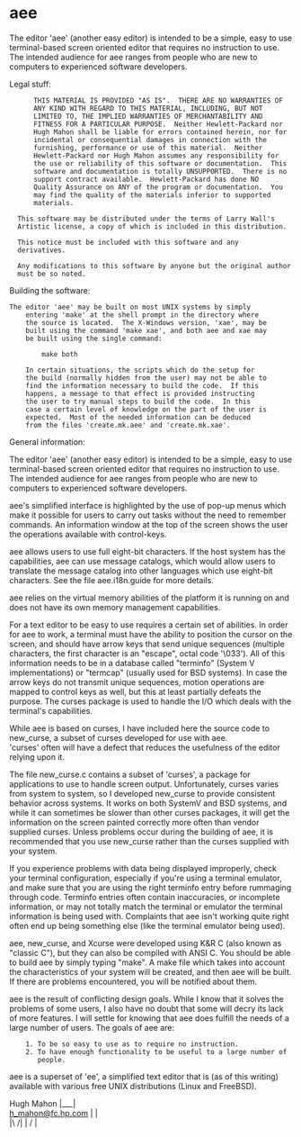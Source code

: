 aee
=
The editor 'aee' (another easy editor) is intended to be a simple, 
easy to use terminal-based screen oriented editor that requires no 
instruction to use.  The intended audience for aee ranges from 
people who are new to computers to experienced software developers.

Legal stuff:

          THIS MATERIAL IS PROVIDED "AS IS".  THERE ARE NO WARRANTIES OF 
          ANY KIND WITH REGARD TO THIS MATERIAL, INCLUDING, BUT NOT 
          LIMITED TO, THE IMPLIED WARRANTIES OF MERCHANTABILITY AND 
          FITNESS FOR A PARTICULAR PURPOSE.  Neither Hewlett-Packard nor 
          Hugh Mahon shall be liable for errors contained herein, nor for 
          incidental or consequential damages in connection with the 
          furnishing, performance or use of this material.  Neither 
          Hewlett-Packard nor Hugh Mahon assumes any responsibility for 
          the use or reliability of this software or documentation.  This 
          software and documentation is totally UNSUPPORTED.  There is no 
          support contract available.  Hewlett-Packard has done NO 
          Quality Assurance on ANY of the program or documentation.  You 
          may find the quality of the materials inferior to supported 
          materials. 

      This software may be distributed under the terms of Larry Wall's 
      Artistic license, a copy of which is included in this distribution. 

      This notice must be included with this software and any 
      derivatives. 

      Any modifications to this software by anyone but the original author 
      must be so noted. 


Building the software:

	The editor 'aee' may be built on most UNIX systems by simply 
        entering 'make' at the shell prompt in the directory where 
        the source is located.  The X-Windows version, 'xae', may be 
        built using the command 'make xae', and both aee and xae may 
        be built using the single command:
        
        	make both
        
        In certain situations, the scripts which do the setup for 
        the build (normally hidden from the user) may not be able to 
        find the information necessary to build the code.  If this 
        happens, a message to that effect is provided instructing 
        the user to try manual steps to build the code.  In this 
        case a certain level of knowledge on the part of the user is 
        expected.  Most of the needed information can be deduced 
        from the files 'create.mk.aee' and 'create.mk.xae'.
        
General information:

The editor 'aee' (another easy editor) is intended to be a simple, 
easy to use terminal-based screen oriented editor that requires no 
instruction to use.  The intended audience for aee ranges from 
people who are new to computers to experienced software developers.

aee's simplified interface is highlighted by the use of pop-up menus 
which make it possible for users to carry out tasks without the need 
to remember commands.  An information window at the top of the 
screen shows the user the operations available with control-keys. 

aee allows users to use full eight-bit characters.  If the host 
system has the capabilities, aee can use message catalogs, which 
would allow users to translate the message catalog into other 
languages which use eight-bit characters.  See the file 
aee.i18n.guide for more details. 

aee relies on the virtual memory abilities of the platform it is 
running on and does not have its own memory management capabilities. 

For a text editor to be easy to use requires a certain set of 
abilities.  In order for aee to work, a terminal must have the 
ability to position the cursor on the screen, and should have arrow 
keys that send unique sequences (multiple characters, the first 
character is an "escape", octal code '\033').  All of this 
information needs to be in a database called "terminfo" (System V 
implementations) or "termcap" (usually used for BSD systems).  In 
case the arrow keys do not transmit unique sequences, motion 
operations are mapped to control keys as well, but this at least 
partially defeats the purpose.  The curses package is used to handle 
the I/O which deals with the terminal's capabilities. 

While aee is based on curses, I have included here the source code 
to new_curse, a subset of curses developed for use with aee.  
'curses' often  will have a defect that reduces the usefulness of 
the editor relying upon it.  

The file new_curse.c contains a subset of 'curses', a package for 
applications to use to handle screen output.  Unfortunately, curses 
varies from system to system, so I developed new_curse to provide 
consistent behavior across systems.  It works on both SystemV and 
BSD systems, and while it can sometimes be slower than other curses 
packages, it will get the information on the screen painted 
correctly more often than vendor supplied curses.  Unless problems 
occur during the building of aee, it is recommended that you use 
new_curse rather than the curses supplied with your system. 

If you experience problems with data being displayed improperly, 
check your terminal configuration, especially if you're using a 
terminal emulator, and make sure that you are using the right 
terminfo entry before rummaging through code.  Terminfo entries 
often contain inaccuracies, or incomplete information, or may not 
totally match the terminal or emulator the terminal information is 
being used with.  Complaints that aee isn't working quite right 
often end up being something else (like the terminal emulator being 
used).  

aee, new_curse, and Xcurse were developed using K&R C (also known as 
"classic C"), but they can also be compiled with ANSI C.  You should 
be able to build aee by simply typing "make".  A make file which 
takes into account the characteristics of your system will be 
created, and then aee will be built.  If there are problems 
encountered, you will be notified about them. 

aee is the result of conflicting design goals.  While I know that it 
solves the problems of some users, I also have no doubt that some 
will decry its lack of more features.  I will settle for knowing 
that aee does fulfill the needs of a large number of users.  The 
goals of aee are:

        1. To be so easy to use as to require no instruction.
        2. To have enough functionality to be useful to a large number of 
           people.

aee is a superset of 'ee', a simplified text editor that is (as of 
this writing) available with various free UNIX distributions (Linux 
and FreeBSD). 

Hugh Mahon              |___|     
h_mahon@fc.hp.com       |   |     
                            |\  /|
                            | \/ |

